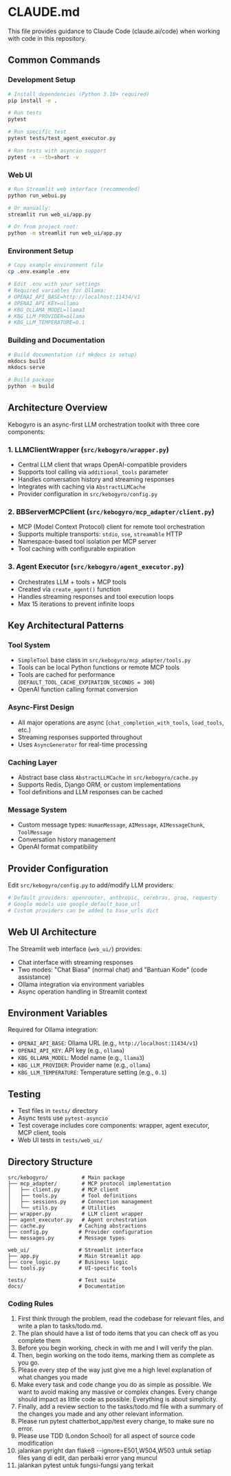 # CLAUDE.md

This file provides guidance to Claude Code (claude.ai/code) when working with code in this repository.

## Common Commands

### Development Setup
```bash
# Install dependencies (Python 3.10+ required)
pip install -e .

# Run tests
pytest

# Run specific test
pytest tests/test_agent_executor.py

# Run tests with asyncio support
pytest -x --tb=short -v
```

### Web UI
```bash
# Run Streamlit web interface (recommended)
python run_webui.py

# Or manually:
streamlit run web_ui/app.py

# Or from project root:
python -m streamlit run web_ui/app.py
```

### Environment Setup
```bash
# Copy example environment file
cp .env.example .env

# Edit .env with your settings
# Required variables for Ollama:
# OPENAI_API_BASE=http://localhost:11434/v1
# OPENAI_API_KEY=ollama
# KBG_OLLAMA_MODEL=llama3
# KBG_LLM_PROVIDER=ollama
# KBG_LLM_TEMPERATURE=0.1
```

### Building and Documentation
```bash
# Build documentation (if mkdocs is setup)
mkdocs build
mkdocs serve

# Build package
python -m build
```

## Architecture Overview

Kebogyro is an async-first LLM orchestration toolkit with three core components:

### 1. LLMClientWrapper (`src/kebogyro/wrapper.py`)
- Central LLM client that wraps OpenAI-compatible providers
- Supports tool calling via `additional_tools` parameter
- Handles conversation history and streaming responses
- Integrates with caching via `AbstractLLMCache`
- Provider configuration in `src/kebogyro/config.py`

### 2. BBServerMCPClient (`src/kebogyro/mcp_adapter/client.py`)
- MCP (Model Context Protocol) client for remote tool orchestration
- Supports multiple transports: `stdio`, `sse`, `streamable` HTTP
- Namespace-based tool isolation per MCP server
- Tool caching with configurable expiration

### 3. Agent Executor (`src/kebogyro/agent_executor.py`)
- Orchestrates LLM + tools + MCP tools
- Created via `create_agent()` function
- Handles streaming responses and tool execution loops
- Max 15 iterations to prevent infinite loops

## Key Architectural Patterns

### Tool System
- `SimpleTool` base class in `src/kebogyro/mcp_adapter/tools.py`
- Tools can be local Python functions or remote MCP tools
- Tools are cached for performance (`DEFAULT_TOOL_CACHE_EXPIRATION_SECONDS = 300`)
- OpenAI function calling format conversion

### Async-First Design
- All major operations are async (`chat_completion_with_tools`, `load_tools`, etc.)
- Streaming responses supported throughout
- Uses `AsyncGenerator` for real-time processing

### Caching Layer
- Abstract base class `AbstractLLMCache` in `src/kebogyro/cache.py`
- Supports Redis, Django ORM, or custom implementations
- Tool definitions and LLM responses can be cached

### Message System
- Custom message types: `HumanMessage`, `AIMessage`, `AIMessageChunk`, `ToolMessage`
- Conversation history management
- OpenAI format compatibility

## Provider Configuration

Edit `src/kebogyro/config.py` to add/modify LLM providers:

```python
# Default providers: openrouter, anthropic, cerebras, groq, requesty
# Google models use google_default_base_url
# Custom providers can be added to base_urls dict
```

## Web UI Architecture

The Streamlit web interface (`web_ui/`) provides:
- Chat interface with streaming responses
- Two modes: "Chat Biasa" (normal chat) and "Bantuan Kode" (code assistance)
- Ollama integration via environment variables
- Async operation handling in Streamlit context

## Environment Variables

Required for Ollama integration:
- `OPENAI_API_BASE`: Ollama URL (e.g., `http://localhost:11434/v1`)
- `OPENAI_API_KEY`: API key (e.g., `ollama`)
- `KBG_OLLAMA_MODEL`: Model name (e.g., `llama3`)
- `KBG_LLM_PROVIDER`: Provider name (e.g., `ollama`)
- `KBG_LLM_TEMPERATURE`: Temperature setting (e.g., `0.1`)

## Testing

- Test files in `tests/` directory
- Async tests use `pytest-asyncio`
- Test coverage includes core components: wrapper, agent executor, MCP client, tools
- Web UI tests in `tests/web_ui/`

## Directory Structure

```
src/kebogyro/           # Main package
├── mcp_adapter/        # MCP protocol implementation
│   ├── client.py       # MCP client
│   ├── tools.py        # Tool definitions
│   ├── sessions.py     # Connection management
│   └── utils.py        # Utilities
├── wrapper.py          # LLM client wrapper
├── agent_executor.py   # Agent orchestration
├── cache.py           # Caching abstractions
├── config.py          # Provider configuration
└── messages.py        # Message types

web_ui/                # Streamlit interface
├── app.py             # Main Streamlit app
├── core_logic.py      # Business logic
└── tools.py           # UI-specific tools

tests/                 # Test suite
docs/                  # Documentation
```

### Coding Rules

1. First think through the problem, read the codebase for relevant files, and write a plan to tasks/todo.md.
2. The plan should have a list of todo items that you can check off as you complete them
3. Before you begin working, check in with me and I will verify the plan.
4. Then, begin working on the todo items, marking them as complete as you go.
5. Please every step of the way just give me a high level explanation of what changes you made
6. Make every task and code change you do as simple as possible. We want to avoid making any massive or complex changes. Every change should impact as little code as possible. Everything is about simplicity.
7. Finally, add a review section to the tasks/todo.md file with a summary of the changes you made and any other relevant information.
8. Please run pytest chatterbot_app/test every change, to make sure no error.
9. Please use TDD (London School) for all aspect of source code modification
10. jalankan pyright dan flake8 --ignore=E501,W504,W503 untuk setiap files yang di edit, dan perbaiki error yang muncul
11. jalankan pytest untuk fungsi-fungsi yang terkait
